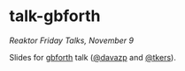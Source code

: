 # talk-gbforth

*Reaktor Friday Talks, November 9*

Slides for [gbforth](https://github.com/ams-hackers/gbforth) talk ([@davazp](https://github.com/davazp) and [@tkers](https://github.com/tkers)).
